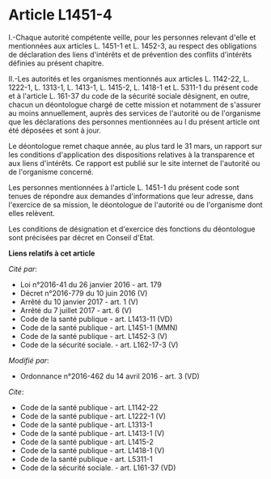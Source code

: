 # Article L1451-4

I.-Chaque autorité compétente veille, pour les personnes relevant d'elle et mentionnées aux articles L. 1451-1 et L. 1452-3,
au respect des obligations de déclaration des liens d'intérêts et de prévention des conflits d'intérêts définies au présent
chapitre. 

II.-Les autorités et les organismes mentionnés aux articles L. 1142-22, L. 1222-1, L. 1313-1, L. 1413-1, L. 1415-2, L. 1418-1
et L. 5311-1 du présent code et à l'article L. 161-37 du code de la sécurité sociale désignent, en outre, chacun un
déontologue chargé de cette mission et notamment de s'assurer au moins annuellement, auprès des services de l'autorité ou de
l'organisme que les déclarations des personnes mentionnées au I du présent article ont été déposées et sont à jour. 

Le déontologue remet chaque année, au plus tard le 31 mars, un rapport sur les conditions d'application des dispositions
relatives à la transparence et aux liens d'intérêts. Ce rapport est publié sur le site internet de l'autorité ou de
l'organisme concerné. 

Les personnes mentionnées à l'article L. 1451-1 du présent code sont tenues de répondre aux demandes d'informations que leur
adresse, dans l'exercice de sa mission, le déontologue de l'autorité ou de l'organisme dont elles relèvent. 

Les conditions de désignation et d'exercice des fonctions du déontologue sont précisées par décret en Conseil d'Etat.

**Liens relatifs à cet article**

_Cité par_:

  - Loi n°2016-41 du 26 janvier 2016 - art. 179
  - Décret n°2016-779 du 10 juin 2016 (V)
  - Arrêté du 10 janvier 2017 - art. 1 (V)
  - Arrêté du 7 juillet 2017 - art. 6 (V)
  - Code de la santé publique - art. L1413-11 (VD)
  - Code de la santé publique - art. L1451-1 (MMN)
  - Code de la santé publique - art. L1452-3 (V)
  - Code de la sécurité sociale. - art. L162-17-3 (V)

_Modifié par_:

  - Ordonnance n°2016-462 du 14 avril 2016 - art. 3 (VD)

_Cite_:

  - Code de la santé publique - art. L1142-22
  - Code de la santé publique - art. L1222-1 (V)
  - Code de la santé publique - art. L1313-1
  - Code de la santé publique - art. L1413-1 (V)
  - Code de la santé publique - art. L1415-2
  - Code de la santé publique - art. L1418-1 (V)
  - Code de la santé publique - art. L5311-1
  - Code de la sécurité sociale. - art. L161-37 (VD)
